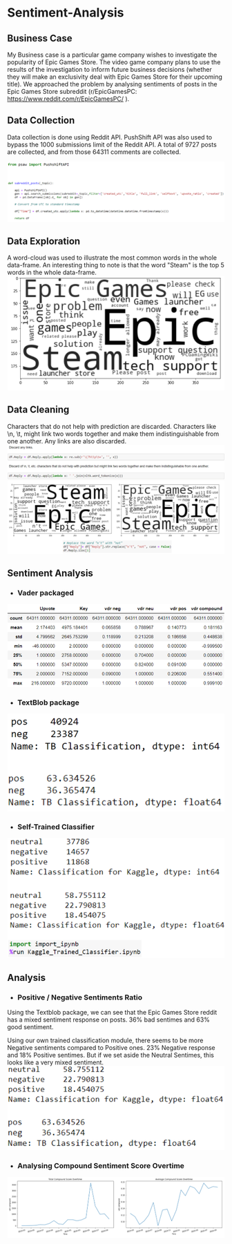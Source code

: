 # Sentiment-Analysis

## Business Case
My Business case is a particular game company wishes to investigate the popularity of Epic Games Store. The video game company plans to use the results of the investigation to inform future business decisions (whether they will make an exclusivity deal with Epic Games Store for their upcoming title). We approached the problem by analysing sentiments of posts in the Epic Games Store subreddit (r/EpicGamesPC: https://www.reddit.com/r/EpicGamesPC/ ).

## Data Collection
Data collection is done using Reddit API. PushShift API was also used to bypass the 1000 submissions limit of the Reddit API. A total of 9727 posts are collected, and from those 64311 comments are collected.

<img src="https://github.com/Sakyawira/Sentiment-Analysis/blob/master/images/apiCalls.PNG?raw=true"/>

## Data Exploration
A word-cloud was used to illustrate the most common words in the whole data-frame. An interesting thing to note is that the word "Steam" is the top 5 words in the whole data-frame.
<img src="https://github.com/Sakyawira/Sentiment-Analysis/blob/master/images/exploration.PNG?raw=true"/>

## Data Cleaning
Characters that do not help with prediction are discarded. Characters like \n, \t, might link two words together and make them indistinguishable from one another. Any links are also discarded.
<img src="https://github.com/Sakyawira/Sentiment-Analysis/blob/master/images/cleaning.PNG?raw=true"/>
<img src="https://github.com/Sakyawira/Sentiment-Analysis/blob/master/images/cleaning2.PNG?raw=true"/>

## Sentiment Analysis

- ### __Vader packaged__
<img src="https://github.com/Sakyawira/Sentiment-Analysis/blob/master/images/vader.PNG?raw=true"/>

- ### __TextBlob package__
<img src="https://github.com/Sakyawira/Sentiment-Analysis/blob/master/images/textblob.PNG?raw=true"/>

- ### __Self-Trained Classifier__
<img src="https://github.com/Sakyawira/Sentiment-Analysis/blob/master/images/selftrained.PNG?raw=true"/>

## Analysis
- ### __Positive / Negative Sentiments Ratio__
Using the Textblob package, we can see that the Epic Games Store reddit has a mixed sentiment response on posts. 36% bad sentimes and 63% good sentiment.

Using our own trained classification module, there seems to be more Negative sentiments compared to Positive ones. 23% Negative response and 18% Positive sentimes. But if we set aside the Neutral Sentimes, this looks like a very mixed sentiment.
<img src="https://github.com/Sakyawira/Sentiment-Analysis/blob/master/images/selftrainedvsblob.PNG?raw=true"/>

- ### Analysing Compound Sentiment Score Overtime
<img src="https://github.com/Sakyawira/Sentiment-Analysis/blob/master/images/vdrOverTime.PNG?raw=true"/>